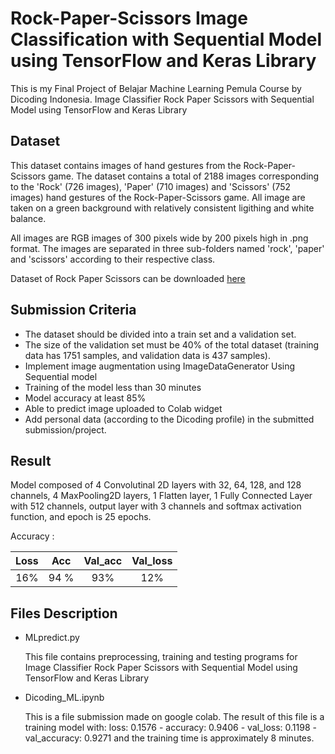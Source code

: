 # Rock-Paper-Scissors Image Classification with Sequential Model using TensorFlow and Keras Library

This is my Final Project of Belajar Machine Learning Pemula Course by Dicoding Indonesia. Image Classifier Rock Paper Scissors with Sequential Model using TensorFlow and Keras Library

## Dataset
This dataset contains images of hand gestures from the Rock-Paper-Scissors game. The dataset contains a total of 2188 images corresponding to the 'Rock' (726 images), 'Paper' (710 images) and 'Scissors' (752 images) hand gestures of the Rock-Paper-Scissors game. All image are taken on a green background with relatively consistent ligithing and white balance.

All images are RGB images of 300 pixels wide by 200 pixels high in .png format. The images are separated in three sub-folders named 'rock', 'paper' and 'scissors' according to their respective class.

Dataset of Rock Paper Scissors can be downloaded [here](https://drive.google.com/drive/folders/1kV17Ta8IiDq3_RFrZU9WrXXdhZpQe_UB?usp=sharing)

## Submission Criteria
+ The dataset should be divided into a train set and a validation set.
+ The size of the validation set must be 40% of the total dataset (training data has 1751 samples, and validation data is 437 samples).
+ Implement image augmentation using ImageDataGenerator
Using Sequential model
+ Training of the model less than 30 minutes
+ Model accuracy at least 85%
+ Able to predict image uploaded to Colab widget
+ Add personal data (according to the Dicoding profile) in the submitted submission/project.

## Result
Model composed of 4 Convolutinal 2D layers with 32, 64, 128, and 128 channels, 4 MaxPooling2D layers, 1 Flatten layer, 1 Fully Connected Layer with 512 channels, output layer with 3 channels and softmax activation function, and epoch is 25 epochs.

Accuracy : 

| Loss  | Acc | Val_acc |Val_loss |
| :-----: |:-----:| :-----:|:-----:|
| 16% | 94 %  | 93% | 12% |


## Files Description
+ MLpredict.py

  This file contains preprocessing, training and testing programs for Image Classifier Rock Paper Scissors with Sequential Model using TensorFlow and Keras Library

+ Dicoding_ML.ipynb

  This is a file submission made on google colab. The result of this file is a training model with: loss: 0.1576 - accuracy: 0.9406 - val_loss: 0.1198 - val_accuracy: 0.9271 and the training time is approximately 8 minutes.
